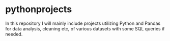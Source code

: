 # pythonprojects

In this repository I will mainly include projects utilizing Python and Pandas for data analysis, cleaning etc, of various datasets with some SQL queries if needed.

